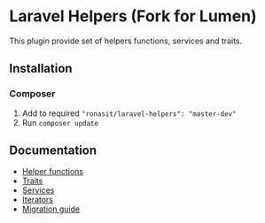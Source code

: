 # Laravel Helpers (Fork for Lumen)

This plugin provide set of helpers functions, services and traits. 

## Installation

### Composer
 1. Add to required `"ronasit/laravel-helpers": "master-dev"`
 1. Run `composer update`

## Documentation
 - [Helper functions](./documentation/helpers.md)
 - [Traits](./documentation/traits.md)
 - [Services](./documentation/services.md)
 - [Iterators](./documentation/iterators.md)
 - [Migration guide](./documentation/migration.md)